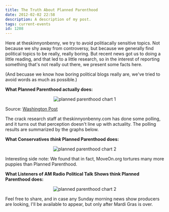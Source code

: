 ```yaml
---
title: The Truth About Planned Parenthood
date: 2012-02-02 22:58
description: A description of my post.
tags: current-events
id: 1208
---
```

Here at theskinnyonbenny, we try to avoid politiacally sensitive topics.  Not because we shy away from controversy, but because we generally find political topics to be really, really boring.  But recent news got us to doing a little reading, and that led to a little research, so in the interest of reporting something that's not really out there, we present some facts here.  

(And becuase we know how boring political blogs really are, we've tried to avoid words as much as possible.)

**What Planned Parenthood actually does:**

<p style="margin-left:auto; margin-right:auto; text-align:center;"><img src="/img/plannedparenthood1.jpg" alt="planned parenthood chart 1" /></p>
<p class="caption">Source:  <a href="https://apps.facebook.com/wpsocialreader/me/channels/trending/content/8N8ki?fb_action_ids=2242945492826&fb_action_types=news.reads&fb_source=other_multiline&ref=nf#access_token=AAADNVm9BkVYBAOMW7nIXE0rts6kmq7G3YQ7DGyH84hYNSUhfkoK4kVCdcK9jYAZCg5kWYpm0d40ZAq8nG6KNfs8MTz29hTq6RxcExswvvOQek7cAtZB&expires_in=6545&code=AQAtr13cHJe2sq4fulutvjTxVp9mgh9M2lZO1-C2OHUf-le6Jq8u0i8i7BkD2KnQ5pPGITmEum3J4f0BNSYOhCAjmQWUedieHzyM3ChFFcarlvfZjou2y35d3JayYgIBLNWndPtMCRmWt4IQdOgdr8LdxCg67IG4bmLODzwRXkYc59hvhV3kWTBP-LPfJKDIzuk">Washington Post</a></p>

The crack research staff at theskinnyonbenny.com has done some polling, and it turns out that perception doesn't line up with actuality.  The polling results are summarized by the graphs below.

**What Conservatives *think* Planned Parenthood does:**

<p style="margin-left:auto; margin-right:auto; text-align:center;"><img src="/img/plannedparenthood2.jpg" alt="planned parenthood chart 2" /></p>

Interesting side note:  We found that in fact, MoveOn.org tortures many more puppies than Planned Parenthood.

**What Listeners of AM Radio Political Talk Shows think Planned Parenthood does:**

<p style="margin-left:auto; margin-right:auto; text-align:center;"><img src="/img/plannedparenthood3.jpg" alt="planned parenthood chart 2" /></p>

Feel free to share, and in case any Sunday morning news show producers are looking, I'll be available to appear, but only after Mardi Gras is over.

